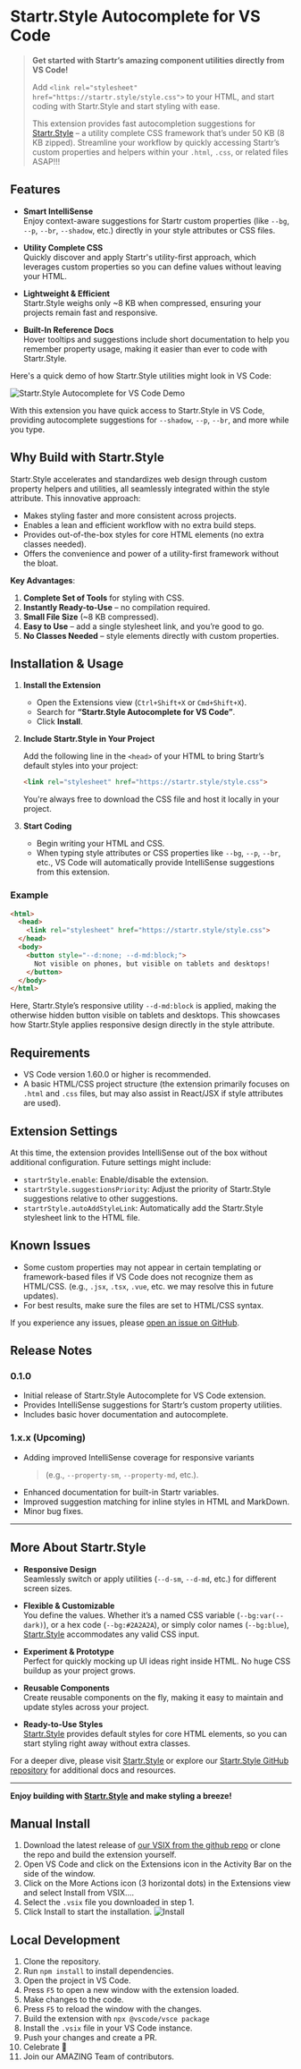 # Startr.Style Autocomplete for VS Code

> **Get started with Startr’s amazing component utilities directly from VS Code!**  
>
> Add `<link rel="stylesheet" href="https://startr.style/style.css">` to your HTML, and start coding with Startr.Style and start styling with ease.
>
> This extension provides fast autocompletion suggestions for [Startr.Style](https://startr.style) – a utility complete CSS framework that’s under 50 KB (8 KB zipped). Streamline your workflow by quickly accessing Startr’s custom properties and helpers within your `.html`, `.css`, or related files ASAP!!!
>




## Features

- **Smart IntelliSense**  
  Enjoy context-aware suggestions for Startr custom properties (like `--bg`, `--p`, `--br`, `--shadow`, etc.) directly in your style attributes or CSS files.
  
- **Utility Complete CSS**  
  Quickly discover and apply Startr's utility-first approach, which leverages custom properties so you can define values without leaving your HTML.

- **Lightweight & Efficient**  
  Startr.Style weighs only ~8 KB when compressed, ensuring your projects remain fast and responsive.

- **Built-In Reference Docs**  
  Hover tooltips and suggestions include short documentation to help you remember property usage, making it easier than ever to code with Startr.Style.

Here's a quick demo of how Startr.Style utilities might look in VS Code:

![Startr.Style Autocomplete for VS Code Demo](./media/Startr.Style.Sugest.gif)

With this extension you have quick access to Startr.Style in VS Code, providing autocomplete suggestions for `--shadow`, `--p`, `--br`, and more while you type.

## Why Build with Startr.Style

Startr.Style accelerates and standardizes web design through custom property helpers and utilities, all seamlessly integrated within the style attribute. This innovative approach:

- Makes styling faster and more consistent across projects.  
- Enables a lean and efficient workflow with no extra build steps.  
- Provides out-of-the-box styles for core HTML elements (no extra classes needed).  
- Offers the convenience and power of a utility-first framework without the bloat.

**Key Advantages**:

1. **Complete Set of Tools** for styling with CSS.  
2. **Instantly Ready-to-Use** – no compilation required.  
3. **Small File Size** (~8 KB compressed).  
4. **Easy to Use** – add a single stylesheet link, and you’re good to go.
5. **No Classes Needed** – style elements directly with custom properties.

## Installation & Usage

1. **Install the Extension**  
   - Open the Extensions view (`Ctrl+Shift+X` or `Cmd+Shift+X`).
   - Search for **“Startr.Style Autocomplete for VS Code”**.
   - Click **Install**.

2. **Include Startr.Style in Your Project**  

   Add the following line in the `<head>` of your HTML to bring Startr’s default styles into your project:

   ```html
   <link rel="stylesheet" href="https://startr.style/style.css">
   ```
   You're always free to download the CSS file and host it locally in your project.

3. **Start Coding**  
   - Begin writing your HTML and CSS.
   - When typing style attributes or CSS properties like `--bg`, `--p`, `--br`, etc., VS Code will automatically provide IntelliSense suggestions from this extension.

### Example

```html
<html>
  <head>
    <link rel="stylesheet" href="https://startr.style/style.css">
  </head>
  <body>
    <button style="--d:none; --d-md:block;">
      Not visible on phones, but visible on tablets and desktops!
    </button>
  </body>
</html>
```

Here, Startr.Style’s responsive utility `--d-md:block` is applied, making the otherwise hidden button visible on tablets and desktops. This showcases how Startr.Style applies responsive design directly in the style attribute.

## Requirements

- VS Code version 1.60.0 or higher is recommended.  
- A basic HTML/CSS project structure (the extension primarily focuses on `.html` and `.css` files, but may also assist in React/JSX if style attributes are used).

## Extension Settings

At this time, the extension provides IntelliSense out of the box without additional configuration. Future settings might include:

- `startrStyle.enable`: Enable/disable the extension.  
- `startrStyle.suggestionsPriority`: Adjust the priority of Startr.Style suggestions relative to other suggestions.
- `startrStyle.autoAddStyleLink`: Automatically add the Startr.Style stylesheet link to the HTML file.

## Known Issues

- Some custom properties may not appear in certain templating or framework-based files if VS Code does not recognize them as HTML/CSS.   (e.g., `.jsx`, `.tsx`, `.vue`, etc. we may resolve this in future updates).
- For best results, make sure the files are set to HTML/CSS syntax.  

If you experience any issues, please [open an issue on GitHub](https://github.com/Startr/VSCODE-Startr.Style/issues).

## Release Notes

### 0.1.0
- Initial release of Startr.Style Autocomplete for VS Code extension.
- Provides IntelliSense suggestions for Startr’s custom property utilities.
- Includes basic hover documentation and autocomplete.

### 1.x.x (Upcoming)
- Adding improved IntelliSense coverage for responsive variants 
  > (e.g., `--property-sm`, `--property-md`, etc.).
- Enhanced documentation for built-in Startr variables.
- Improved suggestion matching for inline styles in HTML and MarkDown.
- Minor bug fixes.

---

## More About Startr.Style

- **Responsive Design**  
  Seamlessly switch or apply utilities (`--d-sm`, `--d-md`, etc.) for different screen sizes.

- **Flexible & Customizable**  
  You define the values. Whether it’s a named CSS variable (`--bg:var(--dark)`), or a hex code (`--bg:#2A2A2A`), or simply color names (`--bg:blue`), [Startr.Style](https://startr.style/) accommodates any valid CSS input.

- **Experiment & Prototype**  
  Perfect for quickly mocking up UI ideas right inside HTML. No huge CSS buildup as your project grows.

- **Reusable Components**  
  Create reusable components on the fly, making it easy to maintain and update styles across your project.

- **Ready-to-Use Styles**  
  [Startr.Style](https://startr.style/) provides default styles for core HTML elements, so you can start styling right away without extra classes.

For a deeper dive, please visit [Startr.Style](https://startr.style/) or explore our [ Startr.Style GitHub repository](https://github.com/Startr/Style) for additional docs and resources.

---

**Enjoy building with [Startr.Style](https://startr.style/) and make styling a breeze!**  


## Manual Install

1. Download the latest release of [our VSIX from the github repo](./startr-style-autocompletion-0.1.0.vsix) or clone the repo and build the extension yourself.
2. Open VS Code and click on the Extensions icon in the Activity Bar on the side of the window.
3. Click on the More Actions icon (3 horizontal dots) in the Extensions view and select Install from VSIX....
4. Select the `.vsix` file you downloaded in step 1.
5. Click Install to start the installation.
![Install](./media/Install_Startr.Style_Suggest_vsix.gif)


## Local Development

1. Clone the repository.
2. Run `npm install` to install dependencies.
3. Open the project in VS Code.
4. Press `F5` to open a new window with the extension loaded.
5. Make changes to the code.
6. Press `F5` to reload the window with the changes.
7. Build the extension with `npx @vscode/vsce package`
8. Install the `.vsix` file in your VS Code instance.
10. Push your changes and create a PR.
11. Celebrate  🎉
12. Join our AMAZING Team of contributors.
